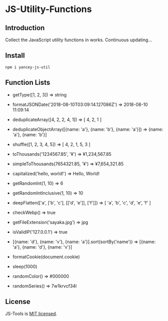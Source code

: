 # JS-Utility-Functions

## Introduction

Collect the JavaScript utility functions in works. Continuous updating...

## Install

    npm i yancey-js-util

## Function Lists

- getType([1, 2, 3]) => string

- formatJSONDate('2018-08-10T03:09:14.127086Z') => 2018-08-10 11:09:14

- deduplicateArray([4, 2, 2, 4, 1]) => [ 4, 2, 1 ]

- deduplicateObjectArray([{name: 'a'}, {name: 'b'}, {name: 'a'}]) => {name: 'a'}, {name: 'b'}]

- shuffle([1, 2, 3, 4, 5]) => [ 4, 2, 1, 5, 3 ]

- toThousands('1234567.85', '¥') => ¥1,234,567.85

- simpleToThousands(7654321.85, '¥') => ¥7,654,321.85

- capitalized('hello, world!') => Hello, World!

- getRandomInt(1, 10) => 6

- getRandomIntInclusive(1, 10) => 10

- deepFlatten(['a', ['b', 'c'], [['d', 'e']], ['f']]) => [ 'a', 'b', 'c', 'd', 'e', 'f' ]

- checkWebp() => true

- getFileExtension('sayaka.jpg') => jpg

- isValidIP('127.0.0.1') => true

- [{name: 'd'}, {name: 'v'}, {name: 'a'}].sort(sortBy('name')) => [{name: 'a'}, {name: 'd'}, {name: 'v'}]

- formatCookie(document.cookie)

- sleep(1000)

- randomColor() => #000000

- randomSeries() => 7w1krvcf34l

## License

JS-Tools is [MIT licensed](https://opensource.org/licenses/MIT).
